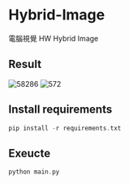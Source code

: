 # Hybrid-Image
電腦視覺 HW Hybrid Image <br>
## Result

![58286](https://user-images.githubusercontent.com/49235533/210389880-72e61c79-ed62-48ee-8620-013ff2edd867.png)
![572](https://user-images.githubusercontent.com/49235533/210389613-7c9777eb-8daf-453d-87c4-60bf2730e135.png)

## Install requirements
```C
pip install -r requirements.txt
```

## Exeucte
```C
python main.py
```
